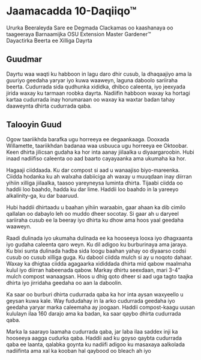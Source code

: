 # Jaamacadda 10-Daqiiqo™  
Ururka Beeraleyda Sare ee Degmada Clackamas oo kaashanaya oo taageeraya Barnaamijka OSU Extension Master Gardener™  
Dayactirka Beerta ee Xilliga Dayrta  

## Guudmar  
Dayrtu waa waqti ku habboon in lagu daro dhir cusub, la dhaqaajiyo ama la guuriyo geedaha yaryar iyo kuwa waaweyn, laguna daboolo sariiraha beerta. Cudurrada sida qudhunka xididka, dhibco caleenta, iyo jeexyada jirida waxay ku tarmaan roobka dayrta. Nadiifin habboon waxay ka hortagi kartaa cudurrada inay horumaraan oo waxay ka waxtar badan tahay daaweynta dhirta cudurrada qaba.  

## Talooyin Guud  
Ogow taariikhda barafka ugu horreeya ee degaankaaga. Dooxada Willamette, taariikhdan badanaa waa usbuuca ugu horreeya ee Oktoobar. Keen dhirta jilicsan gudaha ka hor inta aanay jiilaalka u diyaargaroobin. Hubi inaad nadiifiso caleenta oo aad baarto cayayaanka ama ukumaha ka hor.  

Hagaaji ciiddaada. Ku dar compost si aad u wanaajiso biyo-mareenka. Ciidda hodanka ku ah walxaha dabiiciga ah waxay u muuqdaan inay diirran yihiin xilliga jiilaalka, taasoo yareyneysa luminta dhirta. Tijaabi ciidda oo haddii loo baahdo, hadda ku dar lime. Haddii loo baahdo in la yareeyo alkalinity-ga, ku dar baaruud.  

Hubi haddii dhirtaadu u baahan yihiin waraabin, gaar ahaan ka dib cimilo qallalan oo dabaylo leh oo muddo dheer socotay. Si gaar ah u daryeel sariiraha cusub ee la beeray iyo dhirta ku dhow ama hoos yaal geedaha waaweyn.  

Raadi dulinada iyo ukumaha dulinada ee ka hooseeya looxa iyo dhagxaanta iyo gudaha caleenta qaro weyn. Ku dil adigoo ku burburinaya ama jaraya. Ku bixi sunta dulinada hadba sida loogu baahan yahay oo diyaarso codsi cusub oo cusub xilliga guga. Ku dabool ciidda mulch si ay u noqoto dahaar. Waxay ka dhigtaa ciidda agagaarka xididdada dhirta mid qabow maalmaha kulul iyo diirran habeenada qabow. Markay dhirtu seexdaan, mari 3-4” mulch compost wanaagsan. Hoos u dhig qoto dheer si aad uga tagto taajka dhirta iyo jirridaha geedaha oo aan la daboolin.  

Ka saar oo burburi dhirta cudurrada qaba ka hor inta aysan waxyeello u geysan kuwa kale. Way fududahay in la arko cudurrada geedaha iyo geedaha yaryar marka caleemaha ay joogaan. Haddii compost-kaagu uusan kululayn ilaa 160 darajo ama ka badan, ka saar qaybo dhirta cudurrada qaba.  

Marka la saarayo laamaha cudurrada qaba, jar laba ilaa saddex inji ka hooseeya aagga cudurka qaba. Haddii aad ku goyso qaybta cudurrada qaba ee laanta, qalabka goynta ku nadiifi adigoo ku masaxaya aalkolada nadiifinta ama xal ka kooban hal qaybood oo bleach ah iyo